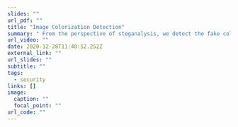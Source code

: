 ```yaml
---
slides: ""
url_pdf: ""
title: "Image Colorization Detection"
summary: " From the perspective of steganalysis, we detect the fake colorized image using WISERNET. Our proposed method can successfully detect popular methods in recent years and reach almost 100% accuracy.   \r\n"
url_video: ""
date: 2020-12-28T11:40:52.252Z
external_link: ""
url_slides: ""
subtitle: ""
tags:
  - security
links: []
image:
  caption: ""
  focal_point: ""
url_code: ""
---
```

